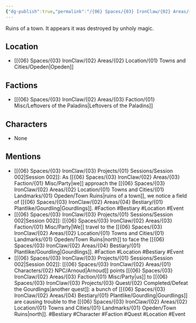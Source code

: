 ```yaml
---
{"dg-publish":true,"permalink":"/{06} Spaces/{03} IronClaw/{02} Areas/{02} Location/{01} Towns and Cities/{01} Landmarks/{01} Opeden/Town Ruins/","title":"Town Ruins"}
---
```



Ruins of a town. It appears it was destroyed by unholy magic.

## Location

- [[{06} Spaces/{03} IronClaw/{02} Areas/{02} Location/{01} Towns and Cities/Opeden\|Opeden]]

## Factions

- [[{06} Spaces/{03} IronClaw/{02} Areas/{03} Faction/{01} Misc/Leftovers of the Paladins\|Leftovers of the Paladins]]

## Characters

- None

## Mentions

- [[{06} Spaces/{03} IronClaw/{03} Projects/{01} Sessions/Session 002\|Session 002]]: As [[{06} Spaces/{03} IronClaw/{02} Areas/{03} Faction/{01} Misc/Party\|we]] approach the [[{06} Spaces/{03} IronClaw/{02} Areas/{02} Location/{01} Towns and Cities/{01} Landmarks/{01} Opeden/Town Ruins\|ruins of a town]], we notice a field of [[{06} Spaces/{03} IronClaw/{02} Areas/{04} Bestiary/{01} Plantlike/Gourdling\|Gourdlings]]. #Faction #Bestiary #Location #Event
- [[{06} Spaces/{03} IronClaw/{03} Projects/{01} Sessions/Session 002\|Session 002]]: [[{06} Spaces/{03} IronClaw/{02} Areas/{03} Faction/{01} Misc/Party\|We]] travel to the [[{06} Spaces/{03} IronClaw/{02} Areas/{02} Location/{01} Towns and Cities/{01} Landmarks/{01} Opeden/Town Ruins\|north]] to face the [[{06} Spaces/{03} IronClaw/{02} Areas/{04} Bestiary/{01} Plantlike/Gourdling\|Gourdlings]]. #Faction #Location #Bestiary #Event
- [[{06} Spaces/{03} IronClaw/{03} Projects/{01} Sessions/Session 002\|Session 002]]: [[{06} Spaces/{03} IronClaw/{02} Areas/{01} Characters/{02} NPC/Arnoud\|Arnoud]] points [[{06} Spaces/{03} IronClaw/{02} Areas/{03} Faction/{01} Misc/Party\|us]] to [[{06} Spaces/{03} IronClaw/{03} Projects/{03} Quest/{02} Completed/Defeat the Gourdlings\|another quest]]: a bunch of [[{06} Spaces/{03} IronClaw/{02} Areas/{04} Bestiary/{01} Plantlike/Gourdling\|Gourdlings]] are causing trouble to the [[{06} Spaces/{03} IronClaw/{02} Areas/{02} Location/{01} Towns and Cities/{01} Landmarks/{01} Opeden/Town Ruins\|north]]. #Bestiary #Character #Faction #Quest #Location #Event

